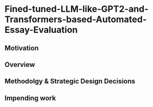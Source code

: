 # Fined-tuned-LLM-like-GPT2-and-Transformers-based-Automated-Essay-Evaluation

## Motivation

## Overview

## Methodolgy & Strategic Design Decisions

## Impending work